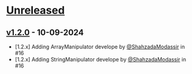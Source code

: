 
# [Unreleased](https://github.com/lazervel/data/compare/v1.0.3...v1.1.0)
## [v1.2.0](https://github.com/lazervel/data/compare/v1.0.3...v1.1.0) - 10-09-2024

- [1.2.x] Adding ArrayManipulator develope by [@ShahzadaModassir](https://github.com/shahzadamodassir) in #16
- [1.2.x] Adding StringManipulator develope by [@ShahzadaModassir](https://github.com/shahzadamodassir) in #16